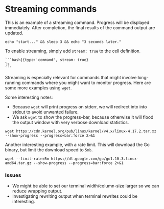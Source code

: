 
# Streaming commands

This is an example of a streaming command. Progress will be displayed immediately. After completion, the final results of the command output are updated.

```bash|{type:'command', stream: true}
echo "start..." && sleep 3 && echo "3 seconds later."
```

To enable streaming, simply add `stream: true` to the cell definition.

~~~
```bash|{type:'command', stream: true}
ls
```
~~~

Streaming is especially relevant for commands that might involve long-running commands where you might want to monitor progress. Here are some more examples using `wget`.

Some interesting notes:
* Because `wget` will print progress on stderr, we will redirect into into stdout to avoid unwanted failure.
* We ask `wget` to show the progress-bar, because otherwise it will flood the output window with very verbose download statistics.

```bash|{type:'command', stream: true}
wget https://cdn.kernel.org/pub/linux/kernel/v4.x/linux-4.17.2.tar.xz --show-progress --progress=bar:force 2>&1
```

Another interesting example, with a rate limit. This will download the Go binary, but limit the download speed to `5mb`.

```bash|{type:'command', stream: true}
wget --limit-rate=5m https://dl.google.com/go/go1.10.3.linux-amd64.tar.gz --show-progress --progress=bar:force 2>&1
```

### Issues

* We might be able to set our terminal width/column-size larger so we can reduce wrapping output.
* Investigating rewriting output when terminal rewrites could be interesting.